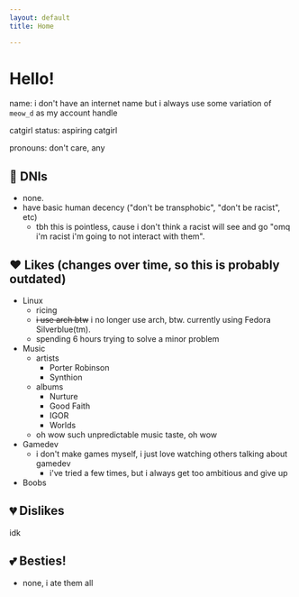 ```yaml
---
layout: default
title: Home

---
```

# Hello!
name: i don't have an internet name but i always use some variation of `meow_d` as my account handle

catgirl status: aspiring catgirl

pronouns: don't care, any

## 🚫 DNIs
- none.
- have basic human decency ("don't be transphobic", "don't be racist", etc)
  - tbh this is pointless, cause i don't think a racist will see and go "omq i'm racist i'm going to not interact with them".

## ❤️ Likes (changes over time, so this is probably outdated)
- Linux
  - ricing
  - ~~i use arch btw~~ i no longer use arch, btw. currently using Fedora Silverblue(tm).
  - spending 6 hours trying to solve a minor problem
- Music
  - artists
    - Porter Robinson
    - Synthion
  - albums
    - Nurture
    - Good Faith
    - IGOR
    - Worlds
  - oh wow such unpredictable music taste, oh wow
- Gamedev
  - i don't make games myself, i just love watching others talking about gamedev
    - i've tried a few times, but i always get too ambitious and give up
- Boobs

## 💔 Dislikes
idk

## 💕 Besties!
- none, i ate them all
